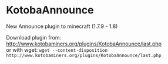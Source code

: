 KotobaAnnounce
==============

New Announce plugin to minecraft (1.7.9 - 1.8)

Download plugin from: http://www.kotobaminers.org/plugins/KotobaAnnounce/last.php<br>
or with wget:
```wget --content-disposition http://www.kotobaminers.org/plugins/KotobaAnnounce/last.php```
